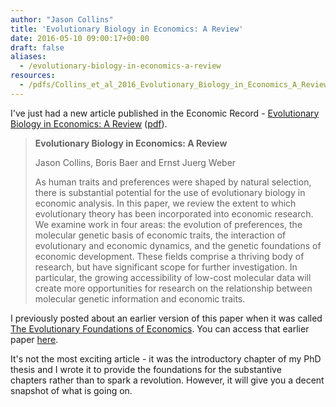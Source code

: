 ```yaml
---
author: "Jason Collins"
title: 'Evolutionary Biology in Economics: A Review'
date: 2016-05-10 09:00:17+00:00
draft: false
aliases:
  - /evolutionary-biology-in-economics-a-review
resources:
  - /pdfs/Collins_et_al_2016_Evolutionary_Biology_in_Economics_A_Review.pdf
---
```


I've just had a new article published in the Economic Record - [Evolutionary Biology in Economics: A Review](https://doi.org/10.1111/1475-4932.12260) ([pdf](/pdfs/Collins_et_al_2016_Evolutionary_Biology_in_Economics_A_Review.pdf)).

>**Evolutionary Biology in Economics: A Review**
>
>Jason Collins, Boris Baer and Ernst Juerg Weber
>
>As human traits and preferences were shaped by natural selection, there is substantial potential for the use of evolutionary biology in economic analysis. In this paper, we review the extent to which evolutionary theory has been incorporated into economic research. We examine work in four areas: the evolution of preferences, the molecular genetic basis of economic traits, the interaction of evolutionary and economic dynamics, and the genetic foundations of economic development. These fields comprise a thriving body of research, but have significant scope for further investigation. In particular, the growing accessibility of low-cost molecular data will create more opportunities for research on the relationship between molecular genetic information and economic traits.

I previously posted about an earlier version of this paper when it was called [The Evolutionary Foundations of Economics](/the-evolutionary-foundations-of-economics/). You can access that earlier paper [here](http://ssrn.com/abstract=2599805).

It's not the most exciting article - it was the introductory chapter of my PhD thesis and I wrote it to provide the foundations for the substantive chapters rather than to spark a revolution. However, it will give you a decent snapshot of what is going on.
